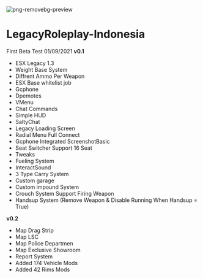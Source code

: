 ![png-removebg-preview](https://user-images.githubusercontent.com/90019085/131947140-10d253ae-43c4-4883-970f-70b70f775eba.png)
# LegacyRoleplay-Indonesia

First Beta Test 01/09/2021
**v0.1**
- ESX Legacy 1.3
- Weight Base System 
- Diffrent Ammo Per Weapon
- ESX Base whitelist job
- Gcphone
- Dpemotes
- VMenu
- Chat Commands
- Simple HUD
- SaltyChat
- Legacy Loading Screen
- Radial Menu Full Connect
- Gcphone Integrated ScreenshotBasic
- Seat Switcher Support 16 Seat
- Tweaks 
- Fueling System
- InteractSound
- 3 Type Carry System
- Custom garage
- Custom impound System
- Crouch System Support Firing Weapon 
- Handsup System (Remove Weapon & Disable Running When Handsup = True)

**v0.2**
- Map Drag Strip
- Map LSC
- Map Police Departmen
- Map Exclusive Showroom
- Report System
- Added 174 Vehicle Mods
- Added 42 Rims Mods

